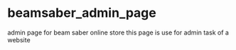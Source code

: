 # beamsaber_admin_page
admin page for beam saber online store
this page is use for admin task of a website

